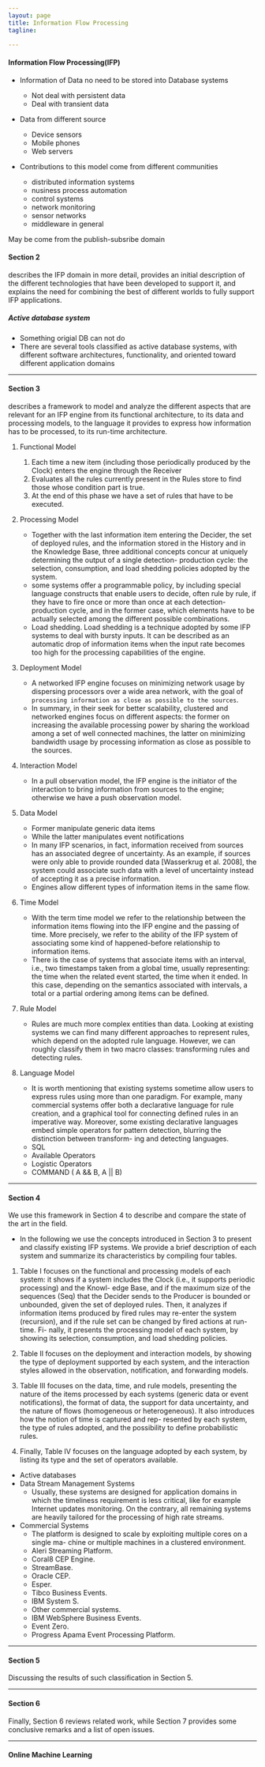 ```yaml
---
layout: page
title: Information Flow Processing
tagline: 

---
```


#### Information Flow Processing(IFP)

- Information of Data no need to be stored into Database systems
    + Not deal with persistent data
    + Deal with transient data

- Data from different source 
    + Device sensors
    + Mobile phones
    + Web servers

- Contributions to this model come from different communities
    + distributed information systems
    + nusiness process automation
    + control systems
    + network monitoring
    + sensor networks
    + middleware in general

May be come from the publish-subsribe domain


#### Section 2 

describes the IFP domain in more detail, provides an initial description of the different technologies that have been developed to support it, and explains the need for combining the best of different worlds to fully support IFP applications. 

##### Active database system

- Something origial DB can not do
- There are several tools classified as active database systems, with different software architectures, functionality, and oriented toward different application domains

---

#### Section 3 

describes a framework to model and analyze the different aspects that are relevant for an IFP engine from its functional architecture, to its data and processing models, to the language it provides to express how information has to be processed, to its run-time architecture. 

1. Functional Model
    1. Each time a new item (including those periodically produced by the Clock) enters the engine through the Receiver
    2. Evaluates all the rules currently present in the Rules store to find those whose condition part is true.
    3. At the end of this phase we have a set of rules that have to be executed.

2. Processing Model
    - Together with the last information item entering the Decider, the set of deployed rules, and the information stored in the History and in the Knowledge Base, three additional concepts concur at uniquely determining the output of a single detection- production cycle: the selection, consumption, and load shedding policies adopted by the system.
    - some systems offer a programmable policy, by including special language constructs that enable users to decide, often rule by rule, if they have to fire once or more than once at each detection-production cycle, and in the former case, which elements have to be actually selected among the different possible combinations. 
    - Load shedding. Load shedding is a technique adopted by some IFP systems to deal with bursty inputs. It can be described as an automatic drop of information items when the input rate becomes too high for the processing capabilities of the engine.

3. Deployment Model

    - A networked IFP engine focuses on minimizing network usage by dispersing processors over a wide area network, with the goal of `processing information as close as possible to the sources`.
    - In summary, in their seek for better scalability, clustered and networked engines focus on different aspects: the former on increasing the available processing power by sharing the workload among a set of well connected machines, the latter on minimizing bandwidth usage by processing information as close as possible to the sources.

4. Interaction Model 
    - In a pull observation model, the IFP engine is the initiator of the interaction to bring information from sources to the engine; otherwise we have a push observation model.
 
5. Data Model
    - Former manipulate generic data items
    - While the latter manipulates event notifications
    - In many IFP scenarios, in fact, information received from sources has an associated degree of uncertainty. As an example, if sources were only able to provide rounded data [Wasserkrug et al. 2008], the system could associate such data with a level of uncertainty instead of accepting it as a precise information.
    - Engines allow different types of information items in the same flow.

6. Time Model

    - With the term time model we refer to the relationship between the information items flowing into the IFP engine and the passing of time. More precisely, we refer to the ability of the IFP system of associating some kind of happened-before relationship to information items.
    - There is the case of systems that associate items with an interval, i.e., two timestamps taken from a global time, usually representing: the time when the related event started, the time when it ended. In this case, depending on the semantics associated with intervals, a total or a partial ordering among items can be defined.

7. Rule Model

    - Rules are much more complex entities than data. Looking at existing systems we can find many different approaches to represent rules, which depend on the adopted rule language. However, we can roughly classify them in two macro classes: transforming rules and detecting rules.

8. Language Model
    - It is worth mentioning that existing systems sometime allow users to express rules using more than one paradigm. For example, many commercial systems offer both a declarative language for rule creation, and a graphical tool for connecting defined rules in an imperative way. Moreover, some existing declarative languages embed simple operators for pattern detection, blurring the distinction between transform- ing and detecting languages.
    - SQL
    - Available Operators
    - Logistic Operators 
    - COMMAND ( A && B, A || B)

---

#### Section 4 

We use this framework in Section 4 to describe and compare the state of the art in the field.

- In the following we use the concepts introduced in Section 3 to present and classify existing IFP systems. We provide a brief description of each system and summarize its characteristics by compiling four tables.

1. Table I focuses on the functional and processing models of each system: it shows if a system includes the Clock (i.e., it supports periodic processing) and the Knowl- edge Base, and if the maximum size of the sequences (Seq) that the Decider sends to the Producer is bounded or unbounded, given the set of deployed rules. Then, it analyzes if information items produced by fired rules may re-enter the system (recursion), and if the rule set can be changed by fired actions at run-time. Fi- nally, it presents the processing model of each system, by showing its selection, consumption, and load shedding policies.

2. Table II focuses on the deployment and interaction models, by showing the type of deployment supported by each system, and the interaction styles allowed in the observation, notification, and forwarding models.

3. Table III focuses on the data, time, and rule models, presenting the nature of the items processed by each systems (generic data or event notifications), the format of data, the support for data uncertainty, and the nature of flows (homogeneous or heterogeneous). It also introduces how the notion of time is captured and rep- resented by each system, the type of rules adopted, and the possibility to define probabilistic rules.

3. Finally, Table IV focuses on the language adopted by each system, by listing its type and the set of operators available.

- Active databases
- Data Stream Management Systems
    + Usually, these systems are designed for application domains in which the timeliness requirement is less critical, like for example Internet updates monitoring. On the contrary, all remaining systems are heavily tailored for the processing of high rate streams.
- Commercial Systems
    + The platform is designed to scale by exploiting multiple cores on a single ma- chine or multiple machines in a clustered environment. 
    + Aleri Streaming Platform.
    + Coral8 CEP Engine.
    + StreamBase. 
    + Oracle CEP. 
    + Esper.
    + Tibco Business Events.
    + IBM System S. 
    + Other commercial systems. 
    + IBM WebSphere Business Events.
    + Event Zero.
    + Progress Apama Event Processing Platform.

---

#### Section 5

Discussing the results of such classification in Section 5. 

---

#### Section 6

Finally, Section 6 reviews related work, while Section 7 provides some conclusive remarks and a list of open issues.

---

#### Online Machine Learning
